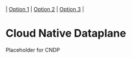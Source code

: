 | [Option 1](https://google.com) | [Option 2](https://google.com) | [Option 3](https://google.com) |
# Cloud Native Dataplane
Placeholder for CNDP
